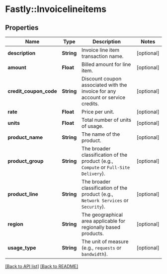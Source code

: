 # Fastly::Invoicelineitems

## Properties

| Name | Type | Description | Notes |
| ---- | ---- | ----------- | ----- |
| **description** | **String** | Invoice line item transaction name. | [optional] |
| **amount** | **Float** | Billed amount for line item. | [optional] |
| **credit_coupon_code** | **String** | Discount coupon associated with the invoice for any account or service credits. | [optional] |
| **rate** | **Float** | Price per unit. | [optional] |
| **units** | **Float** | Total number of units of usage. | [optional] |
| **product_name** | **String** | The name of the product. | [optional] |
| **product_group** | **String** | The broader classification of the product (e.g., `Compute` or `Full-Site Delivery`). | [optional] |
| **product_line** | **String** | The broader classification of the product (e.g., `Network Services` or `Security`). | [optional] |
| **region** | **String** | The geographical area applicable for regionally based products. | [optional] |
| **usage_type** | **String** | The unit of measure (e.g., `requests` or `bandwidth`). | [optional] |

[[Back to API list]](../../README.md#endpoints) [[Back to README]](../../README.md)

